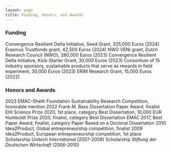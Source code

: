 ```yaml
---
layout: page
title: Funding, Honors, and Awards
---
```



### Funding

<list>Convergence Resilient Delta Initiative, Seed Grant, 325,000 Euros (2024)</list>
<list>Erasmus Trustfonds grant, 42,500 Euros (2024)</list>
<list><me>NWO VENI grant</me>, Dutch Research Council (NWO), 280,000 Euros (2023)</list>
<list>Convergence Resilient Delta Initiative, Kick-Starter Grant, 30,000 Euros (2023)</list>
<list>Consortium of 15 industry sponsors, sustainable products that serve as rewards in field experiment, 30,000 Euros (2023)</list>
<list>ERIM Research Grant, 15,000 Euros (2022)</list>

### Honors and Awards

<list>2023 EMAC–Sheth Foundation Sustainability Research Competition, honorable mention</list>
<list>2022 <me>Frank M. Bass Dissertation Paper Award</me>, finalist</list>
<list><me>EHI Science Prize</me> 2020, 1st place, category Best Dissertation, 10,000 EUR</list>
<list>Humboldt Prize 2020, finalist, category Best Dissertation</list>
<list>EMAC 2017, Best Paper Award, finalist, category Paper Based on a Doctoral Dissertation</list>
<list>2010 Idea2Product, Global entrepreneurship competition, finalist</list>
<list>2009 Idea2Product, European entrepreneurship competition, 1st place</list>
<list>Scholarship <i>Unitech International</i> (2007-2008)</list>
<list>Scholarship <i>Stiftung der Deutschen Wirtschaft</i> (2006-2010)</list>

